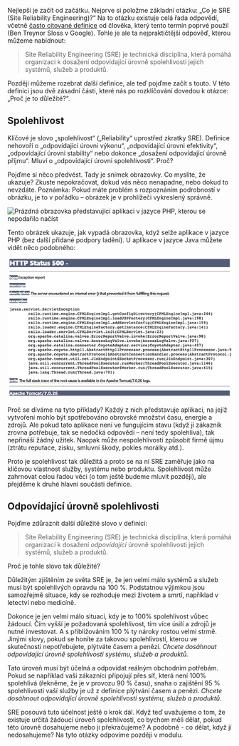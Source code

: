 Nejlepší je začít od začátku. Nejprve si položme základní otázku: „Co je SRE (Site Reliability Engineering)?“
Na to otázku existuje celá řada odpovědí, včetně [často citované definice](https://landing.google.com/sre/book/chapters/introduction.html) od člověka, který tento termín poprvé použil (Ben Treynor Sloss v Google). Tohle je ale ta nejpraktičtější odpověď, kterou můžeme nabídnout:

> Site Reliability Engineering (SRE) je technická disciplína, která pomáhá organizaci k dosažení odpovídající úrovně spolehlivosti jejích systémů, služeb a produktů.

Později můžeme rozebrat další definice, ale teď pojďme začít s touto. V této definici jsou dvě zásadní části, které nás po rozklíčování dovedou k otázce: „Proč je to důležité?“.

## <a name="reliability"></a>Spolehlivost

Klíčové je slovo „spolehlivost“ („Reliability“ uprostřed zkratky SRE). Definice nehovoří o „odpovídající úrovni výkonu“, „odpovídající úrovni efektivity“, „odpovídající úrovni stability“ nebo dokonce „dosažení odpovídající úrovně příjmu“. Mluví o „odpovídající úrovni spolehlivosti“. Proč?

Pojďme si něco předvést. Tady je snímek obrazovky. Co myslíte, že ukazuje? Zkuste nepokračovat, dokud vás něco nenapadne, nebo dokud to nevzdáte. Poznámka: Pokud máte problém s rozpoznáním podrobností v obrázku, je to v pořádku – obrázek je v prohlížeči vykreslený správně.

   ![Prázdná obrazovka představující aplikaci v jazyce PHP, kterou se nepodařilo načíst](../media/02_blank-screenshot.png)

Tento obrázek ukazuje, jak vypadá obrazovka, když selže aplikace v jazyce PHP (bez další přidané podpory ladění). U aplikace v jazyce Java můžete vidět něco podobného:

   ![Snímek obrazovky představující aplikaci v jazyce Java, která selhala s chybou HTTPS Status 500](../media/02_java-screenshot.png)

Proč se díváme na tyto příklady? Každý z nich představuje aplikaci, na jejíž vytvoření mohlo být spotřebováno obrovské množství času, energie a zdrojů. Ale pokud tato aplikace není ve fungujícím stavu (když jí zákazník zrovna potřebuje, tak se nedočká odpovědi – není tedy spolehlivá), tak nepřináší žádný užitek. Naopak může nespolehlivosti způsobit firmě újmu (ztrátu reputace, zisku, smluvní škody, pokles morálky atd.).

Proto je spolehlivost tak důležitá a proto se na ní SRE zaměřuje jako na klíčovou vlastnost služby, systému nebo produktu. Spolehlivost může zahrnovat celou řadou věci (o tom ještě budeme mluvit později), ale přejděme k druhé hlavní součásti definice.

## <a name="appropriate-levels-of-reliability"></a>Odpovídající úrovně spolehlivosti

Pojďme zdůraznit další důležité slovo v definici:

> Site Reliability Engineering (SRE) je technická disciplína, která pomáhá organizaci k dosažení *odpovídající* úrovně spolehlivosti jejích systémů, služeb a produktů.

Proč je tohle slovo tak důležité?

Důležitým zjištěním ze světa SRE je, že jen velmi málo systémů a služeb musí být spolehlivých opravdu na 100 %. Podstatnou výjimkou jsou samozřejmě situace, kdy se rozhoduje mezi životem a smrtí, například v letectví nebo medicíně.

Dokonce je jen velmi málo situací, kdy je to 100% spolehlivost vůbec žádoucí. Čím vyšší je požadovaná spolehlivost, tím více úsilí a zdrojů je nutné investovat. A s přibližováním 100 % ty nároky rostou velmi strmě. Jinými slovy, pokud se honíte za takovou spolehlivostí, kterou ve skutečnosti nepotřebujete, plýtváte časem a penězi. _Chcete dosáhnout odpovídající úrovně spolehlivosti systému, služeb a produktů._ 

Tato úroveň musí být účelná a odpovídat reálným obchodním potřebám. Pokud se například vaši zákazníci připojují přes síť, která není 100% spolehlivá (řekněme, že je v provozu 90 % času), snaha o zajištění 95 % spolehlivosti vaší služby je už z definice plýtvání časem a penězi. _Chcete dosáhnout odpovídající úrovně spolehlivosti systému, služeb a produktů._

SRE posouvá tuto účelnost ještě o krok dál. Když teď uvažujeme o tom, že existuje určitá žádoucí úroveň spolehlivosti, co bychom měli dělat, pokud této úrovně dosahujeme nebo ji překračujeme? A podobně - co dělat, když jí nedosahujeme? Na tyto otázky odpovíme později v modulu.


